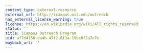 ```yaml
---
content_type: external-resource
external_url: http://icampus.mit.edu/outreach
has_external_license_warning: true
license: https://en.wikipedia.org/wiki/All_rights_reserved
status: ''
title: iCampus Outreach Program
uid: af7d4158-ea4b-47f2-8f3a-19bc6f2a7e7e
wayback_url: ''
---
```

